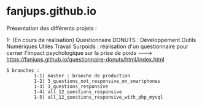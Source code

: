 # fanjups.github.io

Présentation des différents projets :

1- (En cours de réalisation) Questionnaire DONUTS : Développement Outils Numériques Utiles Travail  Surpoids : réalisation d'un questionnaire pour cerner l'impact psychologique sur la prise de poids ---> https://fanjups.github.io/questionnaire-donuts/html/index.html

    5 branches :
              1-1) master : branche de production
              1-2) 3_questions_not_responsive_on_smartphones
              1-3) 3_questions_responsive
              1-4) all_12_questions_responsive
              1-5) all_12_questions_responsive_with_php_mysql
